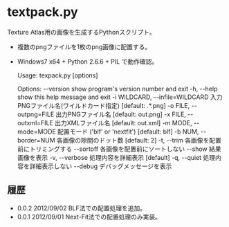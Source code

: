# textpack.py

Texture Atlas用の画像を生成するPythonスクリプト。

* 複数のpngファイルを1枚のpng画像に配置する。
* Windows7 x64 + Python 2.6.6 + PIL で動作確認。

  Usage: texpack.py [options]
  
  Options:
    --version             show program's version number and exit
    -h, --help            show this help message and exit
    -i WILDCARD, --infile=WILDCARD
                          入力PNGファイル名(ワイルドカード指定) [default: .\*.png]
    -o FILE, --outpng=FILE
                          出力PNGファイル名 [default: out.png]
    -x FILE, --outxml=FILE
                          出力XMLファイル名 [default: out.xml]
    -m MODE, --mode=MODE  配置モード ('blf' or 'nextfit') [default: blf]
    -b NUM, --border=NUM  各画像の隙間のドット数 [default: 2]
    -t, --trim            各画像を配置前にトリミングする
    --sortoff             各画像を配置前にソートしない
    --show                結果画像を表示
    -v, --verbose         処理内容を詳細表示 [default]
    -q, --quiet           処理内容を詳細表示しない
    --debug               デバッグメッセージを表示

## 履歴

* 0.0.2  2012/09/02  BLF法での配置処理を追加。
* 0.0.1  2012/09/01  Next-Fit法での配置処理のみ実装。


